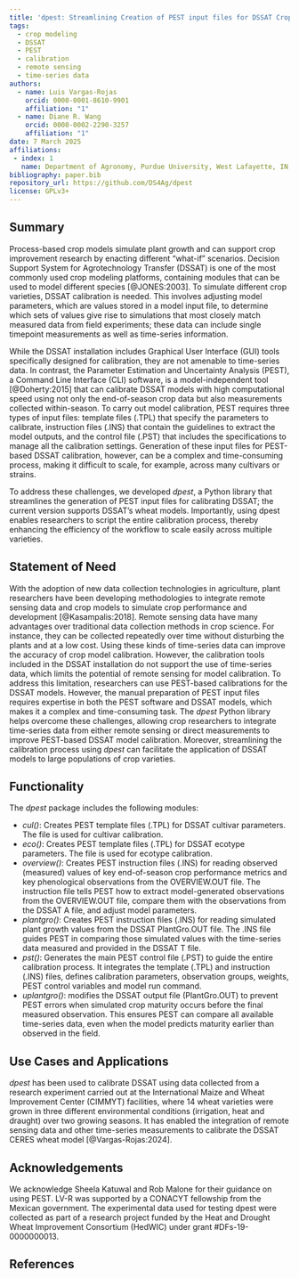 ```yaml
---
title: 'dpest: Streamlining Creation of PEST input files for DSSAT Crop Model Calibration' 
tags:
  - crop modeling
  - DSSAT
  - PEST
  - calibration
  - remote sensing
  - time-series data
authors:
  - name: Luis Vargas-Rojas
    orcid: 0000-0001-8610-9901
    affiliation: "1"
  - name: Diane R. Wang
    orcid: 0000-0002-2290-3257
    affiliation: "1"
date: 7 March 2025
affiliations:
 - index: 1
   name: Department of Agronomy, Purdue University, West Lafayette, IN, United States
bibliography: paper.bib
repository_url: https://github.com/DS4Ag/dpest
license: GPLv3+
---
```


## Summary

Process-based crop models simulate plant growth and can support crop improvement research by enacting different “what-if” scenarios. Decision Support System for Agrotechnology Transfer (DSSAT) is one of the most commonly used crop modeling platforms, containing modules that can be used to model different species [@JONES:2003]. To simulate different crop varieties, DSSAT calibration is needed. This involves adjusting model parameters, which are values stored in a model input file, to determine which sets of values give rise to simulations that most closely match measured data from field experiments; these data can include single timepoint measurements as well as time-series information. 

While the DSSAT installation includes Graphical User Interface (GUI) tools specifically designed for calibration, they are not amenable to time-series data. In contrast, the Parameter Estimation and Uncertainty Analysis (PEST), a Command Line Interface (CLI) software, is a model-independent tool [@Doherty:2015] that can calibrate DSSAT models with high computational speed using not only the end-of-season crop data but also measurements collected within-season. To carry out model calibration, PEST requires three types of input files: template files (.TPL) that specify the parameters to calibrate, instruction files (.INS) that contain the guidelines to extract the model outputs, and the control file (.PST) that includes the specifications to manage all the calibration settings. Generation of these input files for PEST-based DSSAT calibration, however, can be a complex and time-consuming process, making it difficult to scale, for example, across many cultivars or strains. 	

To address these challenges, we developed *dpest*, a Python library that streamlines the generation of PEST input files for calibrating DSSAT; the current version supports DSSAT’s wheat models. Importantly, using dpest enables researchers to script the entire calibration process, thereby enhancing the efficiency of the workflow to scale easily across multiple varieties. 

## Statement of Need

With the adoption of new data collection technologies in agriculture, plant researchers have been developing methodologies to integrate remote sensing data and crop models to simulate crop performance and development [@Kasampalis:2018]. Remote sensing data have many advantages over traditional data collection methods in crop science. For instance, they can be collected repeatedly over time without disturbing the plants and at a low cost. Using these kinds of time-series data can improve the accuracy of crop model calibration. However, the calibration tools included in the DSSAT installation do not support the use of time-series data, which limits the potential of remote sensing for model calibration. To address this limitation, researchers can use PEST-based calibrations for the DSSAT models. However, the manual preparation of PEST input files requires expertise in both the PEST software and DSSAT models, which makes it a complex and time-consuming task. The *dpest* Python library helps overcome these challenges, allowing crop researchers to integrate time-series data from either remote sensing or direct measurements to improve PEST-based DSSAT model calibration. Moreover, streamlining the calibration process using *dpest* can facilitate the application of DSSAT models to large populations of crop varieties. 

## Functionality

The *dpest* package includes the following modules:

 - *cul()*: Creates PEST template files (.TPL) for DSSAT cultivar parameters. The file is used for cultivar calibration.
 - *eco()*: Creates PEST template files (.TPL) for DSSAT ecotype parameters. The file is used for ecotype calibration.
 - *overview()*: Creates PEST instruction files (.INS) for reading observed (measured) values of key end-of-season crop performance metrics and key phenological observations from the OVERVIEW.OUT file. The instruction file tells PEST how to extract model-generated observations from the OVERVIEW.OUT file, compare them with the observations from the DSSAT A file, and adjust model parameters.
 - *plantgro()*: Creates PEST instruction files (.INS) for reading simulated plant growth values from the DSSAT PlantGro.OUT file. The .INS file guides PEST in comparing those simulated values with the time-series data measured and provided in the DSSAT T file.
 - *pst()*: Generates the main PEST control file (.PST) to guide the entire calibration process. It integrates the template (.TPL) and instruction (.INS) files, defines calibration parameters, observation groups, weights, PEST control variables and model run command.
 - *uplantgro()*: modifies the DSSAT output file (PlantGro.OUT) to prevent PEST errors when simulated crop maturity occurs before the final measured observation. This ensures PEST can compare all available time-series data, even when the model predicts maturity earlier than observed in the field.

## Use Cases and Applications

*dpest* has been used to calibrate DSSAT using data collected from a research experiment carried out at the International Maize and Wheat Improvement Center (CIMMYT) facilities, where 14 wheat varieties were grown in three different environmental conditions (irrigation, heat and draught) over two growing seasons. It has enabled the integration of remote sensing data and other time-series measurements to calibrate the DSSAT CERES wheat model [@Vargas-Rojas:2024]. 

## Acknowledgements

We acknowledge Sheela Katuwal and Rob Malone for their guidance on using PEST. LV-R was supported by a CONACYT fellowship from the Mexican government. The experimental data used for testing dpest were collected as part of a research project funded by the Heat and Drought Wheat Improvement Consortium (HedWIC) under grant #DFs-19-0000000013.

## References